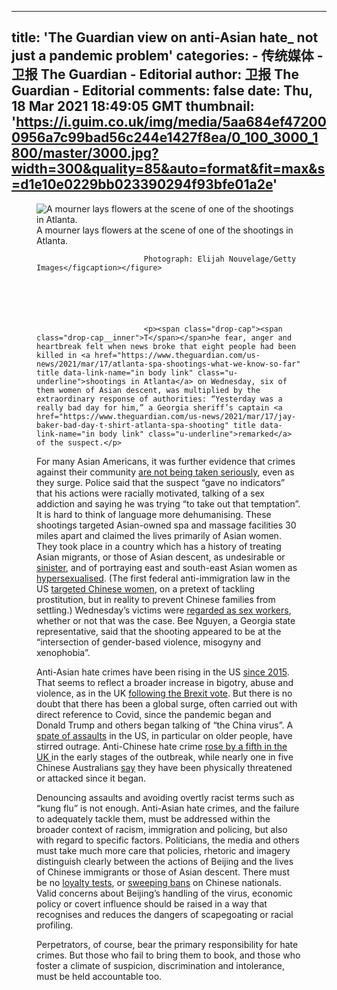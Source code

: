 
---
title: 'The Guardian view on anti-Asian hate_ not just a pandemic problem'
categories: 
    - 传统媒体
    - 卫报 The Guardian - Editorial
author: 卫报 The Guardian - Editorial
comments: false
date: Thu, 18 Mar 2021 18:49:05 GMT
thumbnail: 'https://i.guim.co.uk/img/media/5aa684ef472000956a7c99bad56c244e1427f8ea/0_100_3000_1800/master/3000.jpg?width=300&quality=85&auto=format&fit=max&s=d1e10e0229bb023390294f93bfe01a2e'
---

<div>   
<figure><img alt="A mourner lays flowers at the scene of one of the shootings in Atlanta. " anti-asian hate crimes have been rising in the us since 2015'.' src="https://i.guim.co.uk/img/media/5aa684ef472000956a7c99bad56c244e1427f8ea/0_100_3000_1800/master/3000.jpg?width=300&quality=85&auto=format&fit=max&s=d1e10e0229bb023390294f93bfe01a2e" referrerpolicy="no-referrer"><br><figcaption>A mourner lays flowers at the scene of one of the shootings in Atlanta. 
                        
                            Photograph: Elijah Nouvelage/Getty Images</figcaption></figure>


                            

                            

                            <p><span class="drop-cap"><span class="drop-cap__inner">T</span></span>he fear, anger and heartbreak felt when news broke that eight people had been killed in <a href="https://www.theguardian.com/us-news/2021/mar/17/atlanta-spa-shootings-what-we-know-so-far" title data-link-name="in body link" class="u-underline">shootings in Atlanta</a> on Wednesday, six of them women of Asian descent, was multiplied by the extraordinary response of authorities: “Yesterday was a really bad day for him,” a Georgia sheriff’s captain <a href="https://www.theguardian.com/us-news/2021/mar/17/jay-baker-bad-day-t-shirt-atlanta-spa-shooting" title data-link-name="in body link" class="u-underline">remarked</a> of the suspect.</p> 
<p>For many Asian Americans, it was further evidence that crimes against their community <a href="https://www.theguardian.com/us-news/2021/mar/18/fbi-pressure-anti-asian-hate-crime-atlanta" title data-link-name="in body link" class="u-underline">are not being taken seriously</a>, even as they surge. Police said that the suspect “gave no indicators” that his actions were racially motivated, talking of a sex addiction and saying he was trying “to take out that temptation”. It is hard to think of language more dehumanising. These shootings targeted Asian-owned spa and massage facilities 30 miles apart and claimed the lives primarily of Asian women. They took place in a country which has a history of treating Asian migrants, or those of Asian descent, as undesirable or <a href="https://www.smithsonianmag.com/history/injustice-japanese-americans-internment-camps-resonates-strongly-180961422/" title data-link-name="in body link" class="u-underline">sinister</a>, and of portraying east and south-east Asian women as <a href="https://www.bitchmedia.org/article/the-madame-butterfly-effect-asian-fetish-history-pop-culture" title data-link-name="in body link" class="u-underline">hypersexualised</a>. (The first federal anti-immigration law in the US <a href="https://en.wikipedia.org/wiki/Page_Act_of_1875" title data-link-name="in body link" class="u-underline">targeted Chinese women</a>, on a pretext of tackling prostitution, but in reality to prevent Chinese families from settling.) Wednesday’s victims were <a href="https://www.theguardian.com/us-news/2021/mar/18/atlanta-spa-shootings-anti-sex-worker-racism-sexism" title data-link-name="in body link" class="u-underline">regarded as sex workers</a>, whether or not that was the case. Bee Nguyen, a Georgia state representative, said that the shooting appeared to be at the “intersection of gender-based violence, misogyny and xenophobia”.</p> 
<p>Anti-Asian hate crimes have been rising in the US <a href="https://china.usc.edu/anti-asian-hate-crimes" title data-link-name="in body link" class="u-underline">since 2015</a>. That seems to reflect a broader increase in bigotry, abuse and violence, as in the UK <a href="https://www.theguardian.com/society/2018/oct/16/hate-crime-brexit-terrorist-attacks-england-wales" title data-link-name="in body link" class="u-underline">following the Brexit vote</a>. But there is no doubt that there has been a global surge, often carried out with direct reference to Covid, since the pandemic began and Donald Trump and others began talking of “the China virus”. A <a href="https://podcasts.apple.com/ie/podcast/why-has-there-been-a-rise-in-anti-asian-hate-crime-in-the-us/id1440133626?i=1000512009568" title data-link-name="in body link" class="u-underline">spate of assaults</a> in the US, in particular on older people, have stirred outrage. Anti-Chinese hate crime <a href="https://www.theguardian.com/world/2020/may/13/anti-asian-hate-crimes-up-21-in-uk-during-coronavirus-crisis" title data-link-name="in body link" class="u-underline">rose by a fifth in the UK </a>in the early stages of the outbreak, while nearly one in five Chinese Australians <a href="https://www.theguardian.com/australia-news/2021/mar/04/how-anti-chinese-sentiment-in-australia-seeped-into-the-mainstream" title data-link-name="in body link" class="u-underline">say</a> they have been physically threatened or attacked since it began.</p> 
<p>Denouncing assaults and avoiding overtly racist terms such as “kung flu” is not enough. Anti-Asian hate crimes, and the failure to adequately tackle them, must be addressed within the broader context of racism, immigration and policing, but also with regard to specific factors. Politicians, the media and others must take much more care that policies, rhetoric and imagery distinguish clearly between the actions of Beijing and the lives of Chinese immigrants or those of Asian descent. There must be no <a href="https://www.theguardian.com/australia-news/2020/oct/16/eric-abetz-refuses-to-apologise-for-demanding-chinese-australians-denounce-communist-party" title data-link-name="in body link" class="u-underline">loyalty tests</a>, or <a href="https://www.ft.com/content/fc413158-c5f1-11e8-82bf-ab93d0a9b321" title data-link-name="in body link" class="u-underline">sweeping bans</a> on Chinese nationals. Valid concerns about Beijing’s handling of the virus, economic policy or covert influence should be raised in a way that recognises and reduces the dangers of scapegoating or racial profiling.</p> 
<p>Perpetrators, of course, bear the primary responsibility for hate crimes. But those who fail to bring them to book, and those who foster a climate of suspicion, discrimination and intolerance, must be held accountable too.</p>

                            

                            





                          
</div>
            